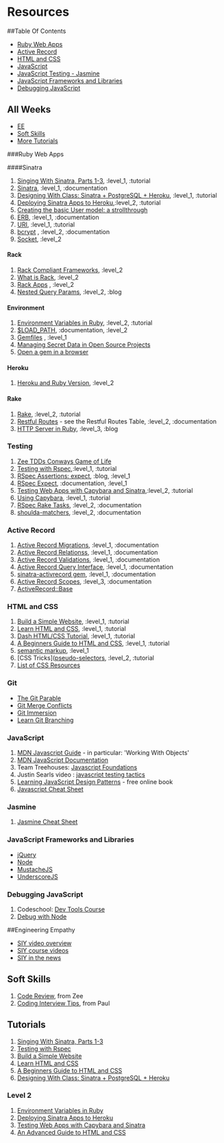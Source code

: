 # Resources

##Table Of Contents

* [Ruby Web Apps](#ruby-web-apps)
* [Active Record](#active-record)
* [HTML and CSS](#html-and-css)
* [JavaScript](#javascript)
* [JavaScript Testing - Jasmine](#jasmine)
* [JavaScript Frameworks and Libraries](#javascript-frameworks-and-libraries)
* [Debugging JavaScript](#debugging-javascript)

## All Weeks

* [EE](#engineering-empathy)
* [Soft Skills](#soft-skills)
* [More Tutorials](#tutorials)

###Ruby Web Apps

####Sinatra
1. [Singing With Sinatra, Parts 1-3](http://net.tutsplus.com/tutorials/ruby/singing-with-sinatra/), :level_1, :tutorial
1. [Sinatra](http://www.sinatrarb.com), :level_1, :documentation
1. [Designing With Class: Sinatra + PostgreSQL + Heroku](http://mherman.org/blog/2013/06/08/designing-with-class-sinatra-plus-postgresql-plus-heroku/), :level_1, :tutorial
1. [Deploying Sinatra Apps to Heroku](http://cloud.dzone.com/articles/deploying-sinatra-app-heroku-0),:level_2, :tutorial
1. [Creating the basic User model: a strollthrough](https://github.com/labe/sinatra_user_accounts)
1. [ERB](http://ruby-doc.org/stdlib-1.9.3/libdoc/erb/rdoc/ERB.html), :level_1, :documentation
1. [URI](https://en.wikipedia.org/wiki/URI_scheme#Examples), :level_1, :tutorial
1. [bcrypt](http://bcrypt-ruby.rubyforge.org/) , :level_2, :documentation
1. [Socket](http://www.ruby-doc.org/stdlib-2.0.0/libdoc/socket/rdoc/Socket.html), :level_2


#### Rack
1. [Rack Compliant Frameworks](https://devcenter.heroku.com/articles/rack#sinatra), :level_2
1. [What is Rack](http://codefol.io/posts/14--What-is-Rack-A-Primer), :level_2
1. [Rack Apps](http://rack.rubyforge.org/doc/Rack/Builder.html) , :level_2
1. [Nested Query Params](http://codefol.io/posts/9-How-Does-Rack-Parse-Query-Params-With-parse-nested-query), :level_2, :blog

#### Environment
1. [Environment Variables in Ruby](http://ruby.about.com/od/rubyfeatures/a/envvar.htm), :level_2, :tutorial
1. [$LOAD_PATH](http://selfless-singleton.rickwinfrey.com/2012/12/20/-rubys-load-path/), :documentation, :level_2
1. [Gemfiles](http://bundler.io/v1.3/gemfile.html) , :level_1
1. [Managing Secret Data in Open Source Projects](https://gist.github.com/ndelage/7026164)
1. [Open a gem in a browser](http://blog.thejls.com/post/19789574673/opening-a-gem-source-with-sublime-text-2) 

#### Heroku
1. [Heroku and Ruby Version](https://devcenter.heroku.com/articles/getting-started-with-ruby#specify-ruby-version-and-declare-dependencies-with-a-gemfile), :level_2

#### Rake
1. [Rake](http://jasonseifer.com/2010/04/06/rake-tutorial#The-Default-Task), :level_2, :tutorial
1. [Restful Routes](http://guides.rubyonrails.org/routing.html) - see the Restful Routes Table, :level_2, :documentation
1. [HTTP Server in Ruby](http://oldmoe.blogspot.com/2009/10/ruby-19x-web-servers-booklet.html), :level_3, :blog

### Testing

1. [Zee TDDs Conways Game of Life](https://gist.github.com/zspencer/6924352)
1. [Testing with Rspec](http://net.tutsplus.com/tutorials/ruby/ruby-for-newbies-testing-with-rspec/),:level_1, :tutorial
1. [RSpec Assertions: expect](http://betterspecs.org/#expect), :blog, :level_1
1. [RSpec Expect](http://myronmars.to/n/dev-blog/2012/06/rspecs-new-expectation-syntax), :documentation, :level_1
1. [Testing Web Apps with Capybara and Sinatra](http://net.tutsplus.com/tutorials/ruby/ruby-for-newbies-testing-web-apps-with-capybara-and-cucumber/),:level_2, :tutorial
1. [Using Capybara](https://github.com/jnicklas/capybara), :level_1, :tutorial
1. [RSpec Rake Tasks](https://www.relishapp.com/rspec/rspec-core/docs/command-line/rake-task), :level_2, :documentation
1. [shoulda-matchers](https://github.com/thoughtbot/shoulda-matchers), :level_2, :documentation

### Active Record
1. [Active Record Migrations](http://api.rubyonrails.org/classes/ActiveRecord/Migration.html), :level_1, :documentation
1. [Active Record Relationss](http://api.rubyonrails.org/classes/ActiveRecord/Relation.html), :level_1, :documentation
1. [Active Record Validations](http://guides.rubyonrails.org/active_record_validations.html), :level_1, :documentation
1. [Active Record Query Interface](http://guides.rubyonrails.org/active_record_querying.html), :level_1, :documentation
1. [sinatra-activrecord gem](https://github.com/janko-m/sinatra-activerecord), :level_1, :documentation
1. [Active Record Scopes](http://guides.rubyonrails.org/active_record_querying.html#scopes), :level_3, :documentation
1. [ActiveRecord::Base](http://rubydoc.info/gems/activerecord/3.2.13/ActiveRecord/Base)

### HTML and CSS
1. [Build a Simple Website](http://teamtreehouse.com/library/websites/build-a-simple-website), :level_1, :tutorial
1. [Learn HTML and CSS](http://teamtreehouse.com/learning-adventures/learn-html-and-css), :level_1, :tutorial
1. [Dash HTML/CSS Tutorial](https://dash.generalassemb.ly/), :level_1, :tutorial
1. [A Beginners Guide to HTML and CSS](http://learn.shayhowe.com/), :level_1, :tutorial
1. [semantic markup](http://www.webstyleguide.com/wsg3/5-site-structure/2-semantic-markup.html), :level_1
1. [CSS Tricks]([pseudo-selectors](http://css-tricks.com), :level_2, :tutorial
1. [List of CSS Resources](https://gist.github.com/jenmyers/a6bb9ea6233c6c5a9edb)

### Git
* [The Git Parable](http://tom.preston-werner.com/2009/05/19/the-git-parable.html)
* [Git Merge Conflicts](https://help.github.com/articles/resolving-a-merge-conflict-from-the-command-line)
* [Git Immersion](http://gitimmersion.com/)
* [Learn Git Branching](http://pcottle.github.io/learnGitBranching/)

### JavaScript

1. [MDN Javascript Guide](https://developer.mozilla.org/en-US/docs/Web/JavaScript/Guide) - in particular: 'Working With Objects'
1. [MDN JavaScript Documentation](https://developer.mozilla.org/en-US/docs/Web/JavaScript/Reference)
1. Team Treehouses: [Javascript Foundations](http://teamtreehouse.com/library/websites/javascript-foundations)
1. Justin Searls video : [javascript testing tactics](https://speakerdeck.com/searls/javascript-testing-tactics)
1. [Learning JavaScript Design Patterns](http://addyosmani.com/resources/essentialjsdesignpatterns/book/) - free online book
1. [Javascript Cheat Sheet](http://wps.aw.com/wps/media/objects/2234/2287950/javascript_refererence.pdf)


### Jasmine
1. [Jasmine Cheat Sheet](http://www.cheatography.com/citguy/cheat-sheets/jasmine-js-testing/)

### JavaScript Frameworks and Libraries
* [jQuery](http://jquery.com/)
* [Node](http://nodejs.org)
* [MustacheJS](https://github.com/defunkt/mustache)
* [UnderscoreJS](http://underscorejs.org/)

### Debugging JavaScript
1. Codeschool: [Dev Tools Course](https://www.codeschool.com/courses/discover-devtools)
1. [Debug with Node](http://nodejs.org/api/debugger.html)


##Engineering Empathy
* [SIY video overview](http://www.youtube.com/watch?v=r8fcqrNO7so)
* [SIY course videos](http://www.siyli.org/take-the-course/siy-curriculum/)
* [SIY in the news](http://www.huffingtonpost.com/2013/09/29/googles-jolly-good-fellow_n_3975944.html)

## Soft Skills
1. [Code Review](http://blog.codeclimate.com/blog/2013/10/09/unexpected-outcomes-of-code-reviews/?utm_source=Code+Climate&utm_campaign=ef73e7adfa-newsletter-2013-10&utm_medium=email&utm_term=0_672a7f5529-ef73e7adfa-318096897), from Zee
1. [Coding Interview Tips](http://www.interviewcake.com/tips-and-tricks), from Paul


## Tutorials

1. [Singing With Sinatra, Parts 1-3](http://net.tutsplus.com/tutorials/ruby/singing-with-sinatra/)
1. [Testing with Rspec](http://net.tutsplus.com/tutorials/ruby/ruby-for-newbies-testing-with-rspec/)
1. [Build a Simple Website](http://teamtreehouse.com/library/websites/build-a-simple-website)
1. [Learn HTML and CSS](http://teamtreehouse.com/learning-adventures/learn-html-and-css)
1. [A Beginners Guide to HTML and CSS](http://learn.shayhowe.com/)
1. [Designing With Class: Sinatra + PostgreSQL + Heroku](http://mherman.org/blog/2013/06/08/designing-with-class-sinatra-plus-postgresql-plus-heroku/)

### Level 2

1. [Environment Variables in Ruby](http://ruby.about.com/od/rubyfeatures/a/envvar.htm)
1. [Deploying Sinatra Apps to Heroku](http://cloud.dzone.com/articles/deploying-sinatra-app-heroku-0)
1. [Testing Web Apps with Capybara and Sinatra](http://net.tutsplus.com/tutorials/ruby/ruby-for-newbies-testing-web-apps-with-capybara-and-cucumber/)
1. [An Advanced Guide to HTML and CSS](http://learn.shayhowe.com/)

